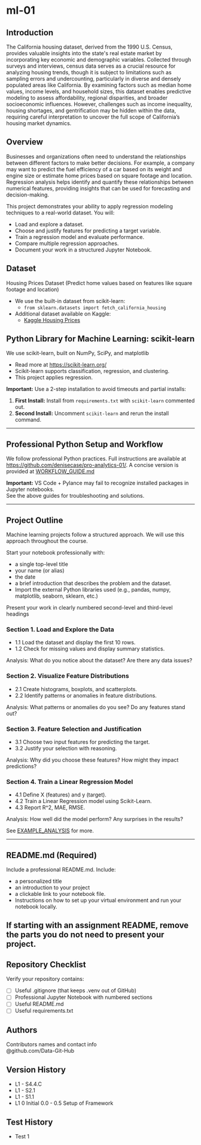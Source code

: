 # ml-01

## Introduction
The California housing dataset, derived from the 1990 U.S. Census, provides valuable insights into the state's real estate market by incorporating key economic and demographic variables. Collected through surveys and interviews, census data serves as a crucial resource for analyzing housing trends, though it is subject to limitations such as sampling errors and undercounting, particularly in diverse and densely populated areas like California. By examining factors such as median home values, income levels, and household sizes, this dataset enables predictive modeling to assess affordability, regional disparities, and broader socioeconomic influences. However, challenges such as income inequality, housing shortages, and gentrification may be hidden within the data, requiring careful interpretation to uncover the full scope of California’s housing market dynamics. <br>

## Overview
Businesses and organizations often need to understand the relationships between different factors to make better decisions.
For example, a company may want to predict the fuel efficiency of a car based on its weight and engine size or estimate home prices based on square footage and location.
Regression analysis helps identify and quantify these relationships between numerical features, providing insights that can be used for forecasting and decision-making. <br>

This project demonstrates your ability to apply regression modeling techniques to a real-world dataset. You will:
- Load and explore a dataset.
- Choose and justify features for predicting a target variable.
- Train a regression model and evaluate performance.
- Compare multiple regression approaches.
- Document your work in a structured Jupyter Notebook.

## Dataset 
Housing Prices Dataset (Predict home values based on features like square footage and location)  
- We use the built-in dataset from scikit-learn:  
   - `from sklearn.datasets import fetch_california_housing`  
- Additional dataset available on Kaggle:  
   - [Kaggle Housing Prices](https://www.kaggle.com/c/house-prices-advanced-regression-techniques)  

## Python Library for Machine Learning: scikit-learn
We use scikit-learn, built on NumPy, SciPy, and matplotlib
   - Read more at <https://scikit-learn.org/>
   - Scikit-learn supports classification, regression, and clustering.
   - This project applies regression.

**Important:** Use a 2-step installation to avoid timeouts and partial installs:  
1. **First Install:** Install from `requirements.txt` with `scikit-learn` commented out.  
2. **Second Install:** Uncomment `scikit-learn` and rerun the install command.

---

## Professional Python Setup and Workflow
We follow professional Python practices. 
Full instructions are available at <https://github.com/denisecase/pro-analytics-01/>. 
A concise version is provided at [WORKFLOW_GUIDE.md](./docs/WORKFLOW_GUIDE.md)

**Important:** VS Code + Pylance may fail to recognize installed packages in Jupyter notebooks.  
See the above guides for troubleshooting and solutions.  

---

## Project Outline
Machine learning projects follow a structured approach.
We will use this approach throughout the course. 

Start your notebook professionally with:
- a single top-level title
- your name (or alias)
- the date
- a brief introduction that describes the problem and the dataset.
- Import the external Python libraries used (e.g., pandas, numpy, matplotlib, seaborn, sklearn, etc.)

Present your work in clearly numbered second-level and third-level headings

### Section 1. Load and Explore the Data
- 1.1 Load the dataset and display the first 10 rows.
- 1.2 Check for missing values and display summary statistics.

Analysis: What do you notice about the dataset? Are there any data issues?

### Section 2. Visualize Feature Distributions
- 2.1 Create histograms, boxplots, and scatterplots.
- 2.2 Identify patterns or anomalies in feature distributions.

Analysis: What patterns or anomalies do you see? Do any features stand out?

### Section 3. Feature Selection and Justification
- 3.1 Choose two input features for predicting the target.
- 3.2 Justify your selection with reasoning.

Analysis: Why did you choose these features? How might they impact predictions?

### Section 4. Train a Linear Regression Model
- 4.1 Define X (features) and y (target).
- 4.2 Train a Linear Regression model using Scikit-Learn.
- 4.3 Report R^2, MAE, RMSE.

Analysis: How well did the model perform? Any surprises in the results?

See [EXAMPLE_ANALYSIS](./docs/EXAMPLE_ANALYSIS.md) for more.

---

## README.md (Required)

Include a professional README.md. Include:
- a personalized title
- an introduction to your project
- a clickable link to your notebook file.
- Instructions on how to set up your virtual environment and run your notebook locally.
   
If starting with an assignment README, remove the parts you do not need to present your project.
---

## Repository Checklist

Verify your repository contains:

- [ ] Useful .gitignore (that keeps .venv out of GitHub)
- [ ] Professional Jupyter Notebook with numbered sections   
- [ ] Useful README.md
- [ ] Useful requirements.txt

## Authors

Contributors names and contact info <br>
@github.com/Data-Git-Hub <br>

## Version History
- L1 - S4.4.C <br>
- L1 - S2.1 <br>
- L1 - S1.1 <br>
- L1 0 Initial 0.0 - 0.5 Setup of Framework <br>
## Test History  
- Test 1 <br>